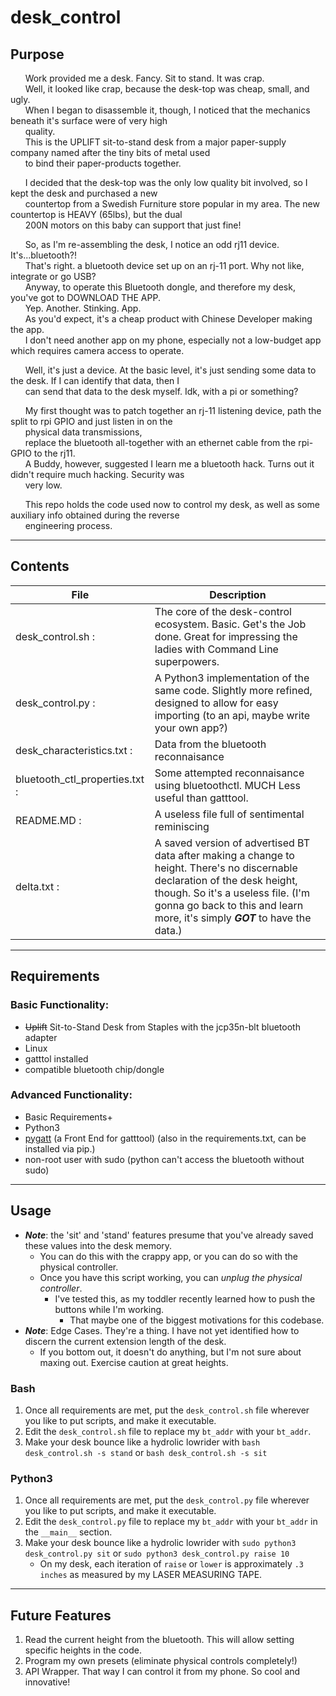 # desk_control

## Purpose
&nbsp;&nbsp;&nbsp;&nbsp;&nbsp;&nbsp;Work provided me a desk. Fancy. Sit to stand. It was crap.  
&nbsp;&nbsp;&nbsp;&nbsp;&nbsp;&nbsp;Well, it looked like crap, because the desk-top was cheap, small, and ugly.  
&nbsp;&nbsp;&nbsp;&nbsp;&nbsp;&nbsp;When I began to disassemble it, though, I noticed that the mechanics beneath it's surface were of very high  
&nbsp;&nbsp;&nbsp;&nbsp;&nbsp;&nbsp;quality.  
&nbsp;&nbsp;&nbsp;&nbsp;&nbsp;&nbsp;This is the UPLIFT sit-to-stand desk from a major paper-supply company named after the tiny bits of metal used  
&nbsp;&nbsp;&nbsp;&nbsp;&nbsp;&nbsp;to bind their paper-products together.

&nbsp;&nbsp;&nbsp;&nbsp;&nbsp;&nbsp;I decided that the desk-top was the only low quality bit involved, so I kept the desk and purchased a new  
&nbsp;&nbsp;&nbsp;&nbsp;&nbsp;&nbsp;countertop from a Swedish Furniture store popular in my area. The new countertop is HEAVY (65lbs), but the dual  
&nbsp;&nbsp;&nbsp;&nbsp;&nbsp;&nbsp;200N motors on this baby can support that just fine!

&nbsp;&nbsp;&nbsp;&nbsp;&nbsp;&nbsp;So, as I'm re-assembling the  desk, I notice an odd rj11 device. It's...bluetooth?!  
&nbsp;&nbsp;&nbsp;&nbsp;&nbsp;&nbsp;That's right. a bluetooth device set up on an rj-11 port. Why not like, integrate or go USB?  
&nbsp;&nbsp;&nbsp;&nbsp;&nbsp;&nbsp;Anyway, to operate this Bluetooth dongle, and therefore my desk, you've got to DOWNLOAD THE APP.  
&nbsp;&nbsp;&nbsp;&nbsp;&nbsp;&nbsp;Yep. Another. Stinking. App.  
&nbsp;&nbsp;&nbsp;&nbsp;&nbsp;&nbsp;As you'd expect, it's a cheap product with Chinese Developer making the app.  
&nbsp;&nbsp;&nbsp;&nbsp;&nbsp;&nbsp;I don't need another app on my phone, especially not a low-budget app which requires camera access to operate.  

&nbsp;&nbsp;&nbsp;&nbsp;&nbsp;&nbsp;Well, it's just a device. At the basic level, it's just sending some data to the desk. If I can identify that data, then I  
&nbsp;&nbsp;&nbsp;&nbsp;&nbsp;&nbsp;can send that data to the desk myself. Idk, with a pi or something?  

&nbsp;&nbsp;&nbsp;&nbsp;&nbsp;&nbsp;My first thought was to patch together an rj-11 listening device, path the split to rpi GPIO and just listen in on the  
&nbsp;&nbsp;&nbsp;&nbsp;&nbsp;&nbsp;physical data transmissions,  
&nbsp;&nbsp;&nbsp;&nbsp;&nbsp;&nbsp;replace the bluetooth all-together with an ethernet cable from the rpi-GPIO to the rj11.  
&nbsp;&nbsp;&nbsp;&nbsp;&nbsp;&nbsp;A Buddy, however, suggested I learn me a bluetooth hack. Turns out it didn't require much hacking. Security was  
&nbsp;&nbsp;&nbsp;&nbsp;&nbsp;&nbsp;very low.

&nbsp;&nbsp;&nbsp;&nbsp;&nbsp;&nbsp;This repo holds the code used now to control my desk, as well as some auxiliary info obtained during the reverse  
&nbsp;&nbsp;&nbsp;&nbsp;&nbsp;&nbsp;engineering process.  

---
## Contents
| File | Description |
| ------ | ------|
| desk_control.sh : | The core of the desk-control ecosystem. Basic. Get's the Job done. Great for impressing the ladies with Command Line superpowers.  |
| desk_control.py : | A Python3 implementation of the same code. Slightly more refined, designed to allow for easy importing (to an api, maybe write your own app?) |
| desk_characteristics.txt : | Data from the bluetooth reconnaisance |
| bluetooth_ctl_properties.txt : | Some attempted reconnaisance using bluetoothctl. MUCH Less useful than gatttool. |
| README.MD : | A useless file full of sentimental reminiscing |
| delta.txt : | A saved version of advertised BT data after making a change to height. There's no discernable declaration of the desk height, though. So it's a useless file. (I'm gonna go back to this and learn more, it's simply ***GOT*** to have the data.)

---
## Requirements
### Basic Functionality:
  - ~~Uplift~~ Sit-to-Stand Desk from Staples with the jcp35n-blt bluetooth adapter
  - Linux
  - gatttol installed
  - compatible bluetooth chip/dongle
  
### Advanced Functionality:
  - Basic Requirements+
  - Python3
  - [pygatt](https://github.com/peplin/pygatt) (a Front End for gatttool) (also in the requirements.txt, can be installed via pip.)
  - non-root user with sudo (python can't access the bluetooth without sudo)

---
## Usage

- ***Note***: the 'sit' and 'stand' features presume that you've already saved these values into the desk memory.
   - You can do this with the crappy app, or you can do so with the physical controller.
   - Once you have this script working, you can *unplug the physical controller*.
      - I've tested this, as my toddler recently learned how to push the buttons while I'm working. 
         - That maybe one of the biggest motivations for this codebase.
- ***Note***: Edge Cases. They're a thing. I have not yet identified how to discern the current extension length of the desk. 
   - If you bottom out, it doesn't do anything, but I'm not sure about maxing out. Exercise caution at great heights.

### Bash
1) Once all requirements are met, put the `desk_control.sh` file wherever you like to put scripts, and make it executable.
2) Edit the `desk_control.sh` file to replace my `bt_addr` with your `bt_addr`.
3) Make your desk bounce like a hydrolic lowrider with `bash desk_control.sh -s stand` or `bash desk_control.sh -s sit`
   

### Python3
1) Once all requirements are met, put the `desk_control.py` file wherever you like to put scripts, and make it executable.
2) Edit the `desk_control.py` file to replace my `bt_addr` with your `bt_addr` in the `__main__` section.
3) Make your desk bounce like a hydrolic lowrider with `sudo python3 desk_control.py sit` or `sudo python3 desk_control.py raise 10`
   - On my desk, each iteration of `raise` or `lower` is approximately `.3 inches` as measured by my LASER MEASURING TAPE.
---
## Future Features
1) Read the current height from the bluetooth. This will allow setting specific heights in the code.
2) Program my own presets (eliminate physical controls completely!)
3) API Wrapper. That way I can control it from my phone. So cool and innovative!